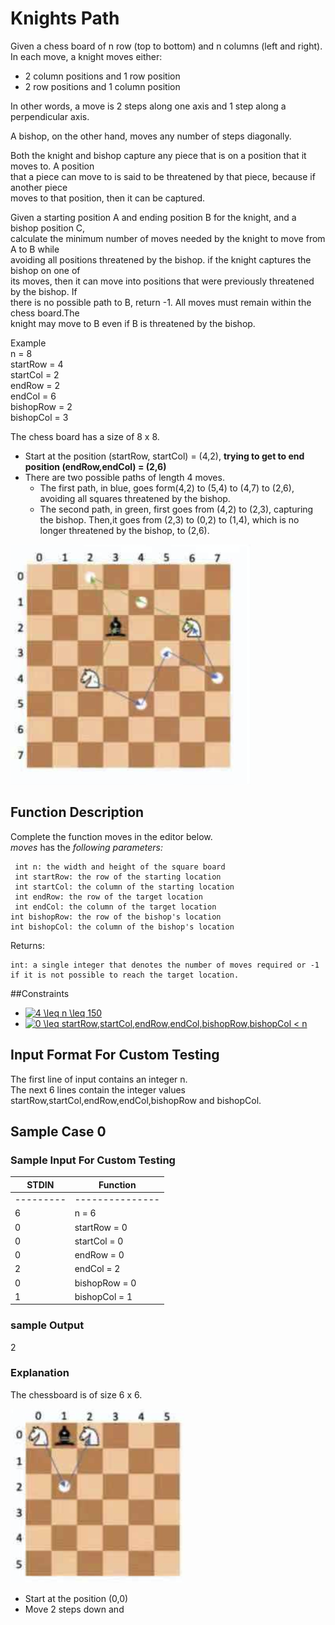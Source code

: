 # Knights Path  
 Given a chess  board of n row (top to bottom) and n columns (left and right).  
 In each move, a knight moves either:
 * 2 column positions and 1 row position
 * 2 row positions and 1 column position
 
 In other words, a move is 2 steps along one axis and 1 step along a perpendicular axis.  
   
 A bishop, on the other hand, moves any number of steps diagonally.  
   
 Both the knight and bishop capture any piece that is on a position that it moves to. A position  
 that a piece can move to is said to be threatened by that piece, because if another piece  
 moves to that position, then it can be captured.  
   
 Given a starting position A and ending position B for the knight, and a bishop position C,  
 calculate the minimum number of moves needed by the knight to move from A to B while  
 avoiding all positions threatened by the bishop. if the knight captures the bishop on one of  
 its moves, then it can move into positions that were previously threatened by the bishop. If  
 there is no possible path to B, return -1. All moves must remain within the chess board.The  
 knight may move to B even if B is threatened by the bishop.  
   
 Example  
 n = 8  
 startRow = 4  
 startCol = 2  
 endRow = 2  
 endCol = 6  
 bishopRow = 2  
 bishopCol = 3  
   
 The chess board has a size of 8 x 8. 
    
 + Start at the position (startRow, startCol) = (4,2), **trying to get to end position (endRow,endCol) = (2,6)**
 + There are two possible paths of length 4 moves.
    * The first path, in blue, goes form(4,2) to (5,4) to (4,7) to (2,6), avoiding all squares threatened by the bishop.
    * The second path, in green, first goes from (4,2) to (2,3), capturing the bishop. Then,it goes from (2,3) to (0,2) to (1,4), which is no longer threatened by the bishop, to (2,6).
    
![avatar](./image01.png)

## Function Description
Complete the function moves in the editor below.        
*moves* has the *following parameters:*

     int n: the width and height of the square board
     int startRow: the row of the starting location
     int startCol: the column of the starting location
     int endRow: the row of the target location
     int endCol: the column of the target location
    int bishopRow: the row of the bishop's location
    int bishopCol: the column of the bishop's location

Returns:  

    int: a single integer that denotes the number of moves required or -1 if it is not possible to reach the target location.
    
##Constraints

* <a href="https://www.codecogs.com/eqnedit.php?latex=\inline&space;4&space;\leq&space;n&space;\leq&space;150" target="_blank"><img src="https://latex.codecogs.com/svg.latex?\inline&space;4&space;\leq&space;n&space;\leq&space;150" title="4 \leq n \leq 150" /></a>
* <a href="https://www.codecogs.com/eqnedit.php?latex=\inline&space;0&space;\leq&space;startRow,startCol,endRow,endCol,bishopRow,bishopCol&space;<&space;n" target="_blank"><img src="https://latex.codecogs.com/svg.latex?\inline&space;0&space;\leq&space;startRow,startCol,endRow,endCol,bishopRow,bishopCol&space;<&space;n" title="0 \leq startRow,startCol,endRow,endCol,bishopRow,bishopCol < n" /></a>

## Input Format For Custom Testing
The first line of input contains an integer n.  
The next 6 lines contain the integer values startRow,startCol,endRow,endCol,bishopRow and bishopCol.

## Sample Case 0
### Sample Input For Custom Testing


|    STDIN   |    Function      |
|  --------  | ---------------  |
| ---------  | ---------------  |
|      6     |   n = 6          |
|      0     |   startRow = 0   |
|      0     |   startCol = 0   |
|      0     |   endRow = 0     |
|      2     |   endCol = 2     |
|      0     |   bishopRow = 0  |
|      1     |   bishopCol = 1  |

### sample Output
2

### Explanation
The chessboard is of size 6 x 6.  

![avatar](./image02.png)

* Start at the position (0,0)
* Move 2 steps down and 
